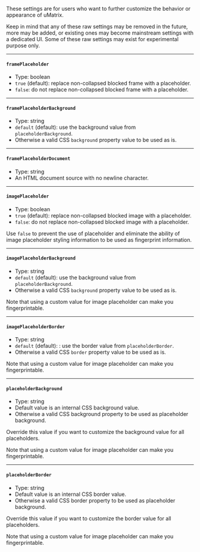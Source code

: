 These settings are for users who want to further customize the behavior or appearance of uMatrix.

Keep in mind that any of these raw settings may be removed in the future, more may be added, or existing ones may become mainstream settings with a dedicated UI. Some of these raw settings may exist for experimental purpose only.

***

#### `framePlaceholder`

- Type: boolean
- `true` (default): replace non-collapsed blocked frame with a placeholder.
- `false`: do not replace non-collapsed blocked frame with a placeholder.

***

#### `framePlaceholderBackground`

- Type: string
- `default` (default): use the background value from `placeholderBackground`.
- Otherwise a valid CSS `background` property value to be used as is.

***

#### `framePlaceholderDocument`

- Type: string
- An HTML document source with no newline character.

***

#### `imagePlaceholder`

- Type: boolean
- `true` (default): replace non-collapsed blocked image with a placeholder.
- `false`: do not replace non-collapsed blocked image with a placeholder.

Use `false` to prevent the use of placeholder and eliminate the ability of image placeholder styling information to be used as fingerprint information.

***

#### `imagePlaceholderBackground`

- Type: string
- `default` (default): use the background value from `placeholderBackground`.
- Otherwise a valid CSS `background` property value to be used as is.

Note that using a custom value for image placeholder can make you fingerprintable.

***

#### `imagePlaceholderBorder`

- Type: string
- `default` (default): : use the border value from `placeholderBorder`.
- Otherwise a valid CSS `border` property value to be used as is.

Note that using a custom value for image placeholder can make you fingerprintable.

***

#### `placeholderBackground`

- Type: string
- Default value is an internal CSS background value.
- Otherwise a valid CSS background property to be used as placeholder background.

Override this value if you want to customize the background value for all placeholders.

Note that using a custom value for image placeholder can make you fingerprintable.

***

#### `placeholderBorder`

- Type: string
- Default value is an internal CSS border value.
- Otherwise a valid CSS border property to be used as placeholder background.

Override this value if you want to customize the border value for all placeholders.

Note that using a custom value for image placeholder can make you fingerprintable.
